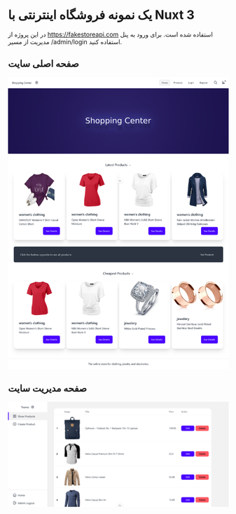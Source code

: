 # یک نمونه فروشگاه اینترنتی با Nuxt 3

در این پروژه از https://fakestoreapi.com استفاده شده است.
برای ورود به پنل مدیریت از مسیر /admin/login استفاده کنید.

## صفحه اصلی سایت

![Home Page](doc/img/shopping-center.png)

## صفحه مدیریت سایت

![Admin Page](doc/img/shopping-center-admin.png)
